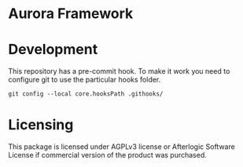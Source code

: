 # Aurora Framework

# Development
This repository has a pre-commit hook. To make it work you need to configure git to use the particular hooks folder.

`git config --local core.hooksPath .githooks/`

# Licensing
This package is licensed under AGPLv3 license or Afterlogic Software License if commercial version of the product was purchased.